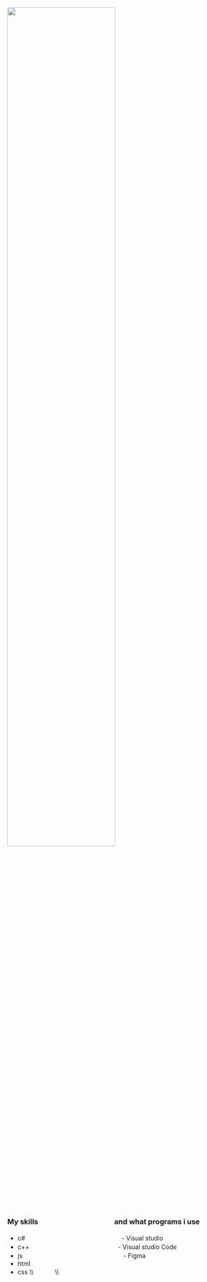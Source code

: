 <img src="https://cdnb.artstation.com/p/assets/images/images/035/019/793/original/tima-baish-wellcum.gif?1613903332" width="70%">

### My skills   ᅠ     　  ᅠ     　  ᅠ     　 and what programs i use
- c#   ᅠ     　  ᅠ     　  ᅠ     　  ᅠ   　  　 - Visual studio
- c++   ᅠ     　  ᅠ     　  ᅠ     　   ᅠ    　- Visual studio Code
- js   ᅠ     　  ᅠ     　  ᅠ     　   ᅠ   　　　- Figma
- html
- css
\\\  ᅠ     　\\\

&#8195; &#8195; &#8195; &#8195; &#8195; &#8195; &#8195; &#8195; &#8195; &#8195; &#8195; &#8195; 





